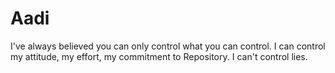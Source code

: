 # Aadi
I've always believed you can only control what you can control. I can control my attitude, my effort, my commitment to Repository. I can't control lies.
